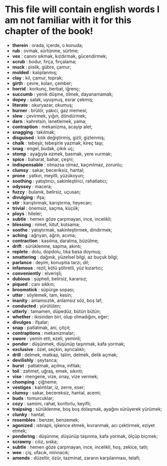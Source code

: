 # This file will contain english words I am not familiar with it for this chapter of the book!
 
 - **therein** : orada, içerde, o konuda;
 - **rub** : ovmak, sürtünme, sürtme;
 - **vex** : canını sıkmak, kızdırmak, gücendirmek;
 - **scrub** : bodur, fırça, fırçalama;
 - **muck** : pislik, gübre, çamur;
 - **molded** : kalıplanmış;
 - **clay** : kil, çamur, toprak;
 - **girth** : çevre, kolan, çember;
 - **horrid** : korkunç, berbat, iğrenç;
 - **succumb** : yenik düşme, ölmek, dayanamamak;
 - **dopey** : salak, uyuşmuş, esrar çekmiş;
 - **literate** : okuryazar, okumuş;
 - **burner** : brülör, yakıcı, gaz memesi; 
 - **slew** : çevirmek, yığın, döndürmek;
 - **darn** : kahretsin, lanetlemek, yama;
 - **contraption** : mekanizma, acayip alet;
 - **snagging** : takılmak;
 - **disguised** : kılık değiştirmiş, gizli, gizlenmiş;
 - **chalk** : tebeşir, tebeşirle yazmak, kireç taşı;
 - **snag** : engel, budak, çıkık uç;
 - **stomp** : ayağıyla ezmek, basmak, yere vurmak;
 - **spice** : baharat, bahar, çeşni;
 - **indispensable** : olmazsa olmaz, kaçınılmaz, zorunlu;
 - **clumsy** : sakar, beceriksiz, hantal;
 - **prone** : yatkın, meyilli, yüzükoyun;
 - **soothing** : yatıştırıcı, sakinleştirici, rahatlatıcı;
 - **odyssey** : macera;
 - **fuzzy** : bulanık, belirsiz, uçusan;
 - **divulging** : ifşa;
 - **stir** : karıştırmak, karıştırma, heyecan;
 - **trivial** : önemsiz, saçma, küçük;
 - **ploys** : hileler;
 - **subtle** : hemen göze çarpmayan, ince, incelikli;
 - **blessing** : nimet, lütuf, kutsama;
 - **soothe** : yatıştırmak, sakinleştirmek, dindirmek;
 - **aching** : ağrıyan, ağrılı, acıma;
 - **contraction** : kasılma, daralma, büzülme;
 - **drift** : sürüklenme, sapma, akıntı;
 - **replete** : dolu, dopdolu, tıka basa doymuş;
 - **smattering** : dağınık, yüzelsel bilgi, az buçuk bilgi;
 - **parlance** : deyim, konuşma tarzı, dil;
 - **infamous** : rezil, kötü şöhretli, yüz kızartıcı;
 - **conveniently** : elverişli;
 - **dubious** : şüpheli, belirsiz, kararsız;
 - **piqued** : canı sıkkın;
 - **broomstick** : süpürge sopası;
 - **utter** : söylemek, tam, kesin;
 - **inanity** : anlamsızlık, anlamsız söz, boş laf;
 - **conducted** : yürütülen;
 - **utterly** : tamamen, düpedüz, bütün bütün;
 - **whether** : ikisinden biri, olup olmadığını, eğer;
 - **divulges** : ifşalar;
 - **snap** : patlatmak, ani, çıtçıt;
 - **contraptions** : mekanizmalar;
 - **swore** : yemin etti, ezeli, yeminli;
 - **ponder** : düşünmek, düşünüp taşınmak, kafa yormak;
 - **exclusive** : özel, seçkin, ayrıcalıklı;
 - **drill** : delmek, matkap, talim, delmek, delik açmak;
 - **devilishly** : şeytanca;
 - **burst** : patlatmak, açılma, infilak;
 - **toil** : zahmet, uğraş, emek, sıkıntı;
 - **vise** : mengene, vize, onay, vize vermek;
 - **chomping** : çiğneme;
 - **vestiges** : kalıntılar, iz, zerre, eser;
 - **clumsy** : sakar, becereksiz, hantal, acemi;
 - **buds** : tomurcuklar;
 - **cozy** : samimi, rahat, konforlu, keyifli;
 - **traipsing** : sürüklenme, boş boş dolaşmak, ayağını sürüyerek yürümek;
 - **clunky** : hantal;
 - **resembles** : benzer, benzemek;
 - **agonized** : ıstıraplı, işkence etmek, kıvranmak, acı çektirmek, eziyet etmek;
 - **pondering** : düşünme, düşünüp taşınma, kafa yormak, ölçüp biçmek;
 - **scrawny** : cılız, sıska;
 - **subtle** : hemen göze çarpmayan, ince, incelikli, hoş, zekice, tatlı;
 - **wee** : çiş, ufacık, minnacık;
 - **amends** : düzeltir, özür, tazminat, zararın karşılanması, telafi;